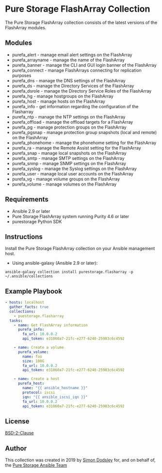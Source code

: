 # Pure Storage FlashArray Collection

The Pure Storage FlashArray collection consists of the latest versions of the FlashArray modules.

## Modules

- purefa_alert - manage email alert settings on the FlashArray
- purefa_arrayname - manage the name of the FlashArray
- purefa_banner - manage the CLI and GUI login banner of the FlashArray
- purefa_connect - manage FlashArrays connecting for replication purposes
- purefa_dns - manage the DNS settings of the FlashArray
- purefa_ds - manage the Directory Services of the FlashArray
- purefa_dsrole - manage the Directory Service Roles of the FlashArray
- purefa_hg - manage hostgroups on the FlashArray
- purefa_host - manage hosts on the FlashArray
- purefa_info - get information regarding the configuration of the Flasharray
- purefa_ntp - manage the NTP settings on the FlashArray
- purefa_offload - manage the offload targets for a FlashArray
- purefa_pg - manage protection groups on the FlashArray
- purefa_pgsnap - manage protection group snapshots (local and remote) on the FlashArray
- purefa_phonehome - manage the phonehome setting for the FlashArray
- purefa_ra - manage the Remote Assist setting for the FlashArray
- purefa_snap - manage local snapshots on the FlashArray
- purefa_smtp - manage SMTP settings on the FlashArray
- purefa_snmp - manage SNMP settings on the FlashArray
- purefa_syslog - manage the Syslog settings on the FlashArray
- purefa_user - manage local user accounts on the FlashArray
- purefa_vg - manage volume groups on the FlashArray
- purefa_volume - manage volumes on the FlashArray

## Requirements

- Ansible 2.9 or later
- Pure Storage FlashArray system running Purity 4.6 or later
- purestorage Python SDK

## Instructions

Install the Pure Storage FlashArray collection on your Ansible management host.

- Using ansible-galaxy (Ansible 2.9 or later):
```
ansible-galaxy collection install purestorage.flasharray -p ~/.ansible/collections
```

## Example Playbook
```yaml
- hosts: localhost
  gather_facts: true
  collections:
    - puestorage.flasharray
  tasks:
    - name: Get FlashArray information
      purefa_info:
        fa_url: 10.0.0.2
        api_token: e31060a7-21fc-e277-6240-25983c6c4592

    - name: Create a volume
      purefa_volume:
        name: foo
        size: 100G
        fa_url: 10.0.0.2
        api_token: e31060a7-21fc-e277-6240-25983c6c4592

    - name: Create a host
      purefa_host:
        name: "{{ ansible_hostname }}"
        protocol: iscsi
        iqn: "{{ ansible_iscsi_iqn }}"
        fa_url: 10.0.0.2
        api_token: e31060a7-21fc-e277-6240-25983c6c4592
```

## License

[BSD-2-Clause](https://directory.fsf.org/wiki?title=License:FreeBSD)

## Author

This collection was created in 2019 by [Simon Dodsley](@sdodsley) for, and on behalf of, the [Pure Storage Ansible Team](pure-ansible-team@purestorage.com)
